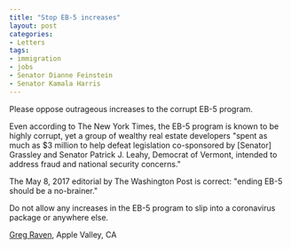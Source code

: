 ```yaml
---
title: "Stop EB-5 increases"
layout: post
categories:
- Letters
tags:
- immigration
- jobs
- Senator Dianne Feinstein
- Senator Kamala Harris
---
```


Please oppose outrageous increases to the corrupt EB-5 program.

Even according to The New York Times, the EB-5 program is known to be highly corrupt, yet a group of wealthy real estate developers "spent as much as $3 million to help defeat legislation co-sponsored by \[Senator\] Grassley and Senator Patrick J. Leahy, Democrat of Vermont, intended to address fraud and national security concerns."

The May 8, 2017 editorial by The Washington Post is correct: "ending EB-5 should be a no-brainer."

Do not allow any increases in the EB-5 program to slip into a coronavirus package or anywhere else.

[Greg Raven](https://www.gregraven.org/), Apple Valley, CA